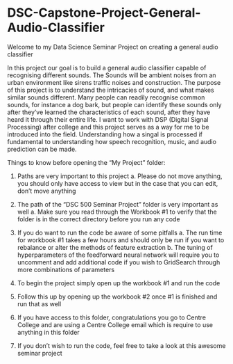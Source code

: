 # DSC-Capstone-Project-General-Audio-Classifier

Welcome to my Data Science Seminar Project on creating a general audio classifier

In this project our goal is to build a general audio classifier capable of recognising different sounds. The Sounds will be ambient noises from an urban environment like sirens traffic noises and construction.  The purpose of this project is to understand the intricacies of sound, and what makes similar sounds different. Many people can readily recognise common sounds, for instance a dog bark, but people can identify these sounds only after they’ve learned the characteristics of each sound, after they have heard it through their entire life.  I want to work with DSP (Digital Signal Processing) after college and this project serves as a way for me to be introduced into the field. Understanding how a singal is processed if fundamental to understanding how speech recognition, music, and audio prediction can be made.

Things to know before opening the “My Project” folder:

1.	Paths are very important to this project
a.	Please do not move anything, you should only have access to view but in the case that you can edit, don’t move anything

2.	The path of the “DSC 500 Seminar Project” folder is very important as well
a.	Make sure you read through the Workbook #1 to verify that the folder is in the correct directory before you run any code

3.	If you do want to run the code be aware of some pitfalls
a.	The run time for workbook #1 takes a few hours and should only be run if you want to rebalance or alter the methods of feature extraction
b.	The tuning of hyperparameters of the feedforward neural network will require you to uncomment and add additional code if you wish to GridSearch through more combinations of parameters

4.	To begin the project simply open up the workbook #1 and run the code

5.	Follow this up by opening up the workbook #2 once #1 is finished and run that as well

6.	If you have access to this folder, congratulations you go to Centre College and are using a Centre College email which is require to use anything in this folder

7.	If you don’t wish to run the code, feel free to take a look at this awesome seminar project
